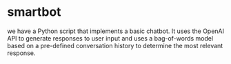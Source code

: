 # smartbot
 we have  a Python script that implements a basic chatbot. It uses the OpenAI API to generate responses to user input and uses a bag-of-words model based on a pre-defined conversation history to determine the most relevant response. 
